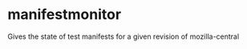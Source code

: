 manifestmonitor
===============

Gives the state of test manifests for a given revision of mozilla-central

